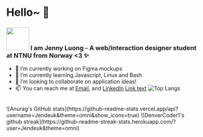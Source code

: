 # Hello~ 👋

<h3><img src="https://i.pinimg.com/originals/32/40/ab/3240abd20459fb3b8cc4ac6919dac2a4.gif"  width="60" height="60" /> I am Jenny Luong -  A web/interaction designer student at NTNU from Norway <3 ✨</h3>

- 🔭 I’m currently working on Figma mockups
- 🌱 I’m currently learning Javascript, Linux and Bash
- 👯 I’m looking to collaborate on application ideas!
- 📫 You can reach me at [Email](mailto:jenny@luongngo.no), and [LinkedIn](https://www.linkedin.com/in/jennynl/)
 [Link text](https://website-name.com)
![Top Langs](https://github-readme-stats.vercel.app/api/top-langs/?username=Jendeuk&theme=omni&show_icons=true)
<br>
![Anurag's GitHub stats](https://github-readme-stats.vercel.app/api?username=Jendeuk&theme=omni&show_icons=true)
![DenverCoder1's github streak](https://github-readme-streak-stats.herokuapp.com/?user=Jendeuk&theme=omni)



